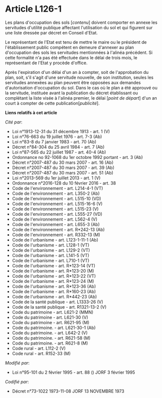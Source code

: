 # Article L126-1

Les plans d'occupation des sols [*contenu*] doivent comporter en annexe les servitudes d'utilité publique affectant
l'utilisation du sol et qui figurent sur une liste dressée par décret en Conseil d'Etat.

Le représentant de l'Etat est tenu de mettre le maire ou le président de l'établissement public compétent en demeure
d'annexer au plan d'occupation des sols les servitudes mentionnées à l'alinéa précédent. Si cette formalité n'a pas été
effectuée dans le délai de trois mois, le représentant de l'Etat y procède d'office.

Après l'expiration d'un délai d'un an à compter, soit de l'approbation du plan, soit, s'il s'agit d'une servitude nouvelle,
de son institution, seules les servitudes annexées au plan peuvent être opposées aux demandes d'autorisation d'occupation du
sol. Dans le cas où le plan a été approuvé ou la servitude, instituée avant la publication du décret établissant ou
complétant la liste visée à l'alinéa premier, le délai [*point de départ*] d'un an court à compter de cette
publication[*publicité*].

**Liens relatifs à cet article**

_Cité par_:

  - Loi n°1913-12-31 du 31 décembre 1913 - art. 1 (V)
  - Loi n°76-663 du 19 juillet 1976 - art. 7-3 (Ab)
  - Loi n°83-8 du 7 janvier 1983 - art. 70 (Ab)
  - Décret n°84-304 du 25 avril 1984 - art. 7 (Ab)
  - Loi n°87-565 du 22 juillet 1987 - art. 40-4 (Ab)
  - Ordonnance no 92-1068 du 1er octobre 1992 portant  - art. 3 (Ab)
  - Décret n°2007-487 du 30 mars 2007 - art. 16 (Ab)
  - Décret n°2007-487 du 30 mars 2007 - art. 39 (Ab)
  - Décret n°2007-487 du 30 mars 2007 - art. 51 (Ab)
  - Loi n°2013-569 du 1er juillet 2013 - art. 1 (V)
  - Ordonnance n°2016-128 du 10 février 2016 - art. 38
  - Code de l'environnement - art. L214-4-1 (VT)
  - Code de l'environnement - art. L350-2 (Ab)
  - Code de l'environnement - art. L515-10 (VD)
  - Code de l'environnement - art. L515-16-6 (V)
  - Code de l'environnement - art. L515-23 (V)
  - Code de l'environnement - art. L555-27 (VD)
  - Code de l'environnement - art. L562-4 (V)
  - Code de l'environnement - art. L655-3 (Ab)
  - Code de l'environnement - art. R*242-13 (Ab)
  - Code de l'environnement - art. R332-13 (M)
  - Code de l'urbanisme - art. L123-1-11-1 (Ab)
  - Code de l'urbanisme - art. L128-1 (VT)
  - Code de l'urbanisme - art. L129-2 (VT)
  - Code de l'urbanisme - art. L141-5 (VT)
  - Code de l'urbanisme - art. L710-1 (VT)
  - Code de l'urbanisme - art. R*123-14 (VT)
  - Code de l'urbanisme - art. R*123-20 (M)
  - Code de l'urbanisme - art. R*123-22 (VT)
  - Code de l'urbanisme - art. R*123-24 (M)
  - Code de l'urbanisme - art. R*123-36 (Ab)
  - Code de l'urbanisme - art. R*160-23 (Ab)
  - Code de l'urbanisme - art. R*442-23 (Ab)
  - Code de la santé publique - art. L1333-26 (V)
  - Code de la santé publique - art. R1321-13-2 (V)
  - Code du patrimoine - art. L621-2 (MMN)
  - Code du patrimoine - art. L621-30 (V)
  - Code du patrimoine - art. R621-95 (M)
  - Code du patrimoine. - art. L621-30-1 (Ab)
  - Code du patrimoine. - art. L642-2 (V)
  - Code du patrimoine. - art. R621-58 (M)
  - Code du patrimoine. - art. R621-8 (M)
  - Code rural - art. L112-2 (V)
  - Code rural - art. R152-33 (M)

_Modifié par_:

  - Loi n°95-101 du 2 février 1995 - art. 88 () JORF 3 février 1995

_Codifié par_:

  - Décret n°73-1022 1973-11-08 JORF 13 NOVEMBRE 1973
